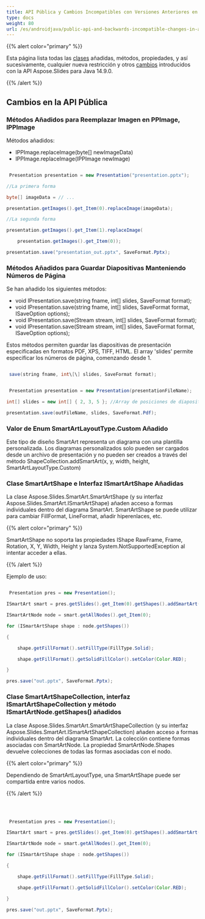 ```yaml
---
title: API Pública y Cambios Incompatibles con Versiones Anteriores en Aspose.Slides para Java 14.9.0
type: docs
weight: 80
url: /es/androidjava/public-api-and-backwards-incompatible-changes-in-aspose-slides-for-java-14-9-0/
---
```


{{% alert color="primary" %}} 

Esta página lista todas las [clases](/slides/es/androidjava/public-api-and-backwards-incompatible-changes-in-aspose-slides-for-java-14-9-0/) añadidas, métodos, propiedades, y así sucesivamente, cualquier nueva restricción y otros [cambios](/slides/es/androidjava/public-api-and-backwards-incompatible-changes-in-aspose-slides-for-java-14-9-0/) introducidos con la API Aspose.Slides para Java 14.9.0.

{{% /alert %}} 
## **Cambios en la API Pública**
### **Métodos Añadidos para Reemplazar Imagen en PPImage, IPPImage**
Métodos añadidos:

- IPPImage.replaceImage(byte[] newImageData)
- IPPImage.replaceImage(IPPImage newImage)

``` java

 Presentation presentation = new Presentation("presentation.pptx");

//La primera forma

byte[] imageData = // ...

presentation.getImages().get_Item(0).replaceImage(imageData);

//La segunda forma

presentation.getImages().get_Item(1).replaceImage(

    presentation.getImages().get_Item(0));

presentation.save("presentation_out.pptx", SaveFormat.Pptx);

```
### **Métodos Añadidos para Guardar Diapositivas Manteniendo Números de Página**
Se han añadido los siguientes métodos:

- void IPresentation.save(string fname, int[] slides, SaveFormat format);
- void IPresentation.save(string fname, int[] slides, SaveFormat format, ISaveOption options);
- void IPresentation.save(Stream stream, int[] slides, SaveFormat format);
- void IPresentation.save(Stream stream, int[] slides, SaveFormat format, ISaveOption options);

Estos métodos permiten guardar las diapositivas de presentación especificadas en formatos PDF, XPS, TIFF, HTML. El array 'slides' permite especificar los números de página, comenzando desde 1.

``` java

 save(string fname, int\[\] slides, SaveFormat format);

```




``` java

 Presentation presentation = new Presentation(presentationFileName);

int[] slides = new int[] { 2, 3, 5 }; //Array de posiciones de diapositivas

presentation.save(outFileName, slides, SaveFormat.Pdf);

```
### **Valor de Enum SmartArtLayoutType.Custom Añadido**
Este tipo de diseño SmartArt representa un diagrama con una plantilla personalizada. Los diagramas personalizados solo pueden ser cargados desde un archivo de presentación y no pueden ser creados a través del método ShapeCollection.addSmartArt(x, y, width, height, SmartArtLayoutType.Custom)
### **Clase SmartArtShape e Interfaz ISmartArtShape Añadidas**
La clase Aspose.Slides.SmartArt.SmartArtShape (y su interfaz Aspose.Slides.SmartArt.ISmartArtShape) añaden acceso a formas individuales dentro del diagrama SmartArt. SmartArtShape se puede utilizar para cambiar FillFormat, LineFormat, añadir hiperenlaces, etc.

{{% alert color="primary" %}} 

SmartArtShape no soporta las propiedades IShape RawFrame, Frame, Rotation, X, Y, Width, Height y lanza System.NotSupportedException al intentar acceder a ellas.

{{% /alert %}} 

Ejemplo de uso:

``` java

 Presentation pres = new Presentation();

ISmartArt smart = pres.getSlides().get_Item(0).getShapes().addSmartArt(10, 10, 400, 300, SmartArtLayoutType.BasicBlockList);

ISmartArtNode node = smart.getAllNodes().get_Item(0);

for (ISmartArtShape shape : node.getShapes())

{

    shape.getFillFormat().setFillType(FillType.Solid);

    shape.getFillFormat().getSolidFillColor().setColor(Color.RED);

}

pres.save("out.pptx", SaveFormat.Pptx);

```
### **Clase SmartArtShapeCollection, interfaz ISmartArtShapeCollection y método ISmartArtNode.getShapes() añadidos**
La clase Aspose.Slides.SmartArt.SmartArtShapeCollection (y su interfaz Aspose.Slides.SmartArt.ISmartArtShapeCollection) añaden acceso a formas individuales dentro del diagrama SmartArt. La colección contiene formas asociadas con SmartArtNode. La propiedad SmartArtNode.Shapes devuelve colecciones de todas las formas asociadas con el nodo.

{{% alert color="primary" %}} 

Dependiendo de SmartArtLayoutType, una SmartArtShape puede ser compartida entre varios nodos.

{{% /alert %}} 

﻿

``` java

 Presentation pres = new Presentation();

ISmartArt smart = pres.getSlides().get_Item(0).getShapes().addSmartArt(10, 10, 400, 300, SmartArtLayoutType.BasicBlockList);

ISmartArtNode node = smart.getAllNodes().get_Item(0);

for (ISmartArtShape shape : node.getShapes())

{

    shape.getFillFormat().setFillType(FillType.Solid);

    shape.getFillFormat().getSolidFillColor().setColor(Color.RED);

}

pres.save("out.pptx", SaveFormat.Pptx);

```